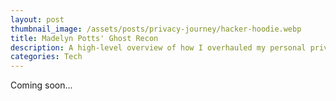 ```yaml
---
layout: post
thumbnail_image: /assets/posts/privacy-journey/hacker-hoodie.webp
title: Madelyn Potts' Ghost Recon
description: A high-level overview of how I overhauled my personal privacy posture.
categories: Tech
---
```


Coming soon...
